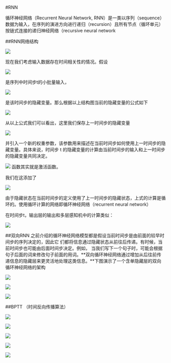 #RNN

循环神经网络（Recurrent Neural Network, RNN）是一类以序列（sequence）数据为输入，在序列的演进方向进行递归（recursion）且所有节点（循环单元）按链式连接的递归神经网络（recursive neural network

##RNN网络结构

![](https://cdn.jsdelivr.net/gh/tj-messi/picture/20241107223740.png)

现在我们考虑输⼊数据存在时间相关性的情况。假设

![](https://cdn.jsdelivr.net/gh/tj-messi/picture/20241107224250.png)

 是序列中时间步t的小批量输⼊，

![](https://cdn.jsdelivr.net/gh/tj-messi/picture/20241107224304.png)

 是该时间步的隐藏变量。那么根据以上结构图当前的隐藏变量的公式如下

![](https://cdn.jsdelivr.net/gh/tj-messi/picture/20241107224315.png)

从以上公式我们可以看出，这⾥我们保存上⼀时间步的隐藏变量

![](https://cdn.jsdelivr.net/gh/tj-messi/picture/20241107224824.png)

并引⼊⼀个新的权重参数，该参数⽤来描述在当前时间步如何使⽤上⼀时间步的隐藏变量。具体来说，时间步 t 的隐藏变量的计算由当前时间步的输⼊和上⼀时间步的隐藏变量共同决定。

![](https://cdn.jsdelivr.net/gh/tj-messi/picture/20241107224903.png) 函数其实就是激活函数。

我们在这添加了

![](https://cdn.jsdelivr.net/gh/tj-messi/picture/20241107225624.png)

由于隐藏状态在当前时间步的定义使⽤了上⼀时间步的隐藏状态，上式的计算是循环的。使⽤循环计算的⽹络即循环神经⽹络（recurrent neural network）

在时间步t，输出层的输出和多层感知机中的计算类似：

![](https://cdn.jsdelivr.net/gh/tj-messi/picture/20241107225659.png)

##双向RNN
之前介绍的循环神经⽹络模型都是假设当前时间步是由前⾯的较早时间步的序列决定的，因此它 们都将信息通过隐藏状态从前往后传递。有时候，当前时间步也可能由后⾯时间步决定。例如， 当我们写下⼀个句⼦时，可能会根据句⼦后⾯的词来修改句⼦前⾯的⽤词。**双向循环神经⽹络通过增加从后往前传递信息的隐藏层来更灵活地处理这类信息。**下图演⽰了⼀个含单隐藏层的双向循环神经⽹络的架构

![](https://cdn.jsdelivr.net/gh/tj-messi/picture/20241107225934.png)

![](https://cdn.jsdelivr.net/gh/tj-messi/picture/1730991561563.png)

![](https://cdn.jsdelivr.net/gh/tj-messi/picture/1730992173053.png)

##BPTT （时间反向传播算法）

![](https://cdn.jsdelivr.net/gh/tj-messi/picture/20241107231529.png)

![](https://cdn.jsdelivr.net/gh/tj-messi/picture/1731031000772.png)

![](https://cdn.jsdelivr.net/gh/tj-messi/picture/1731031968421.png)

![](https://cdn.jsdelivr.net/gh/tj-messi/picture/1731032192117.png)

![](https://cdn.jsdelivr.net/gh/tj-messi/picture/1731032219692.png)